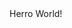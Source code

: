 <!DOCTYPE html>
<html lang="en">
  <head>
    <meta charset="utf-8">
    <title>title</title>
    <link rel="stylesheet" href="style.css">
  </head>
  <body>
    Herro World!
  </body>
</html>
